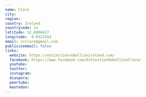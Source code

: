 ```yaml
---
name: Clare
city:
region:
country: Ireland
countrycode: ie
latitude: 52.8406417
longitude: -9.0121544
email: xrclare@gmail.com
publiciseemail: false
links:
  website: https://extinctionrebellionireland.com/
  facebook: https://www.facebook.com/ExtinctionRebellionClare/
  youtube:
  twitter:
  instagram:
  diaspora:
  peertube:
  mastodon:
---
```

